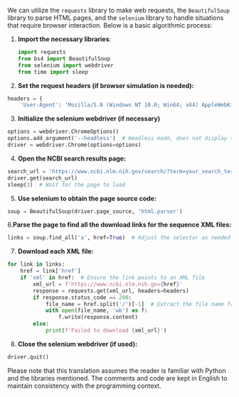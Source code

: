 
We can utilize the `requests` library to make web requests, the `BeautifulSoup` library to parse HTML pages, and the `selenium` library to handle situations that require browser interaction. Below is a basic algorithmic process:

1. **Import the necessary libraries**:
   ```python
   import requests
   from bs4 import BeautifulSoup
   from selenium import webdriver
   from time import sleep
   
2. **Set the request headers (if browser simulation is needed):**
```python
headers = {
    'User-Agent': 'Mozilla/5.0 (Windows NT 10.0; Win64; x64) AppleWebKit/537.36 (KHTML, like Gecko) Chrome/58.0.3029.110 Safari/537.3'}
```
3. **Initialize the selenium webdriver (if necessary)**
```python
options = webdriver.ChromeOptions()
options.add_argument('--headless')  # Headless mode, does not display the browser interface
driver = webdriver.Chrome(options=options)
```

4. **Open the NCBI search results page:**
```python
search_url = 'https://www.ncbi.nlm.nih.gov/search/?term=your_search_term'
driver.get(search_url)
sleep(3)  # Wait for the page to load
```

5. **Use selenium to obtain the page source code:**
```python
soup = BeautifulSoup(driver.page_source, 'html.parser')
```

6.**Parse the page to find all the download links for the sequence XML files:**
```python
links = soup.find_all('a', href=True)  # Adjust the selector as needed
```

7. **Download each XML file:**
```python
for link in links:
    href = link['href']
    if 'xml' in href:  # Ensure the link points to an XML file
        xml_url = f'https://www.ncbi.nlm.nih.gov{href}'
        response = requests.get(xml_url, headers=headers)
        if response.status_code == 200:
            file_name = href.split('/')[-1]  # Extract the file name from the URL
            with open(file_name, 'wb') as f:
                f.write(response.content)
        else:
            print(f'Failed to download {xml_url}')
```
8. **Close the selenium webdriver (if used):**
```python
driver.quit()
```
Please note that this translation assumes the reader is familiar with Python and the libraries mentioned. The comments and code are kept in English to maintain consistency with the programming context.
﻿
